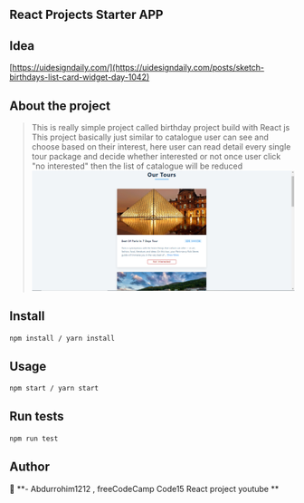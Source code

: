 ## React Projects Starter APP

## Idea

[https://uidesigndaily.com/](https://uidesigndaily.com/posts/sketch-birthdays-list-card-widget-day-1042)

## About the project

> This is really simple project called birthday project build with React js
> This project basically just similar to catalogue user can see and choose based on their interest, here user can read detail every single tour package and decide whether interested or not once user click "no interested" then the list of catalogue will be reduced
> <img src="/src/images/tour2.PNG" alt="images"/>

## Install

```sh
npm install / yarn install
```

## Usage

```sh
npm start / yarn start
```

## Run tests

```sh
npm run test
```

## Author

👤 **- Abdurrohim1212 , freeCodeCamp Code15 React project youtube **
